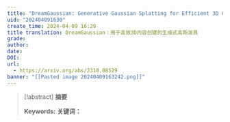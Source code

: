 ```yaml
---
title: "DreamGaussian: Generative Gaussian Splatting for Efficient 3D Content Creation"
uid: "202404091630"
create_time: 2024-04-09 16:29
title translation: DreamGaussian：用于高效3D内容创建的生成式高斯泼溅
grade: 
author: 
date: 
DOI: 
url:
  - https://arxiv.org/abs/2310.08529
banner: "[[Pasted image 20240409163242.png]]"
---
```


> [!abstract] 
>**摘要**
> 
>**Keywords:** 
>**关键词：**
